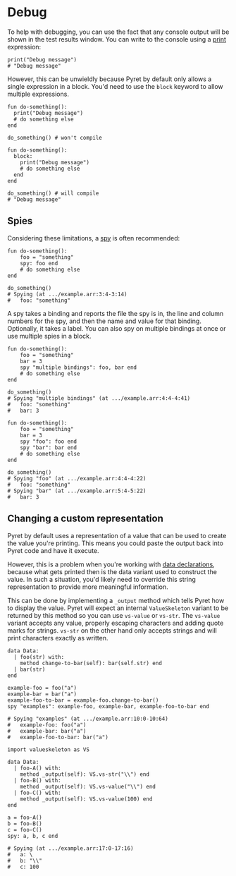 # Debug

To help with debugging, you can use the fact that any console output will be shown in the test results window. You can write to the console using a [print][print] expression:

```pyret
print("Debug message")
# "Debug message"
```

However, this can be unwieldly because Pyret by default only allows a single expression in a block. You'd need to use the `block` keyword to allow multiple expressions.

```pyret
fun do-something():
  print("Debug message")
  # do something else
end

do_something() # won't compile
```

```pyret
fun do-something():
  block:
    print("Debug message")
    # do something else
  end
end

do_something() # will compile
# "Debug message"
```

## Spies

Considering these limitations, a [spy][spy] is often recommended:

```pyret
fun do-something():
    foo = "something"
    spy: foo end
    # do something else
end

do_something()
# Spying (at .../example.arr:3:4-3:14)
#   foo: "something"
```

A spy takes a binding and reports the file the spy is in, the line and column numbers for the spy, and then the name and value for that binding. Optionally, it takes a label. You can also spy on multiple bindings at once or use multiple spies in a block.

```pyret
fun do-something():
    foo = "something"
    bar = 3
    spy "multiple bindings": foo, bar end
    # do something else
end

do_something()
# Spying "multiple bindings" (at .../example.arr:4:4-4:41)
#   foo: "something"
#   bar: 3
```

```pyret
fun do-something():
    foo = "something"
    bar = 3
    spy "foo": foo end
    spy "bar": bar end
    # do something else
end

do_something()
# Spying "foo" (at .../example.arr:4:4-4:22)
#   foo: "something"
# Spying "bar" (at .../example.arr:5:4-5:22)
#   bar: 3
```

## Changing a custom representation

Pyret by default uses a representation of a value that can be used to create the value you're printing. This means you could paste the output back into Pyret code and have it execute.

However, this is a problem when you're working with [data declarations][data-declarations], because what gets printed then is the data variant used to construct the value. In such a situation, you'd likely need to override this string representation to provide more meaningful information.

This can be done by implementing a `_output` method which tells Pyret how to display the value. Pyret will expect an internal `ValueSkeleton` variant to be returned by this method so you can use `vs-value` or `vs-str`. The `vs-value` variant accepts any value, properly escaping characters and adding quote marks for strings. `vs-str` on the other hand only accepts strings and will print characters exactly as written.

```pyret
data Data:
  | foo(str) with:
    method change-to-bar(self): bar(self.str) end
  | bar(str)
end

example-foo = foo("a")
example-bar = bar("a")
example-foo-to-bar = example-foo.change-to-bar()
spy "examples": example-foo, example-bar, example-foo-to-bar end

# Spying "examples" (at .../example.arr:10:0-10:64)
#   example-foo: foo("a")
#   example-bar: bar("a")
#   example-foo-to-bar: bar("a")
```

```pyret
import valueskeleton as VS

data Data:
  | foo-A() with:
    method _output(self): VS.vs-str("\\") end
  | foo-B() with:
    method _output(self): VS.vs-value("\\") end
  | foo-C() with:
    method _output(self): VS.vs-value(100) end
end

a = foo-A()
b = foo-B()
c = foo-C()
spy: a, b, c end

# Spying (at .../example.arr:17:0-17:16)
#   a: \
#   b: "\\"
#   c: 100
```

[print]: "https://pyret.org/docs/latest/_global_.html#%28idx._%28gentag._57%29%29"
[spy]: "https://pyret.org/docs/latest/s_spies.html"
[data-declarations]: "https://pyret.org/docs/latest/s_declarations.html#%28part._s~3adata-decl%29"
